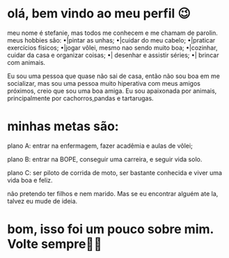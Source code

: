 # olá, bem vindo ao meu perfil 😉

meu nome é stefanie, mas todos me conhecem e me chamam de parolin.
meus hobbies são:
•|pintar as unhas;
•|cuidar do meu cabelo;
•|praticar exercícios físicos;
•|jogar vôlei, mesmo nao sendo muito boa;
•|cozinhar, cuidar da casa e organizar coisas;
•| desenhar e assistir séries;
•| brincar com animais.

Eu sou uma pessoa que quase não sai de casa, então não sou boa em me socializar, mas sou uma pessoa muito hiperativa com meus amigos próximos, creio que sou uma boa amiga.
Eu sou apaixonada por animais, principalmente por cachorros,pandas e tartarugas. 

# minhas metas são:
 plano A: entrar na enfermagem, fazer acadêmia e aulas de vôlei;

 plano B: entrar na BOPE, conseguir uma carreira, e seguir vida solo.

 plano C: ser piloto de corrida de moto, ser bastante conhecida e viver uma vida boa e feliz.

 não pretendo ter filhos e nem marido. Mas se eu encontrar alguém ate la, talvez eu mude de ideia.

 # bom, isso foi um pouco sobre mim. Volte sempre👋🏼
 


